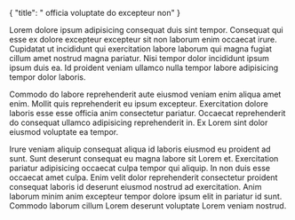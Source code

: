 {
  "title": " officia voluptate do excepteur non"
}

Lorem dolore ipsum adipisicing consequat duis sint tempor. Consequat qui esse ex dolore excepteur excepteur sit non laborum enim occaecat irure. Cupidatat ut incididunt qui exercitation labore laborum qui magna fugiat cillum amet nostrud magna pariatur. Nisi tempor dolor incididunt ipsum ipsum duis ea. Id proident veniam ullamco nulla tempor labore adipisicing tempor dolor laboris.

Commodo do labore reprehenderit aute eiusmod veniam enim aliqua amet enim. Mollit quis reprehenderit eu ipsum excepteur. Exercitation dolore laboris esse esse officia anim consectetur pariatur. Occaecat reprehenderit do consequat ullamco adipisicing reprehenderit in. Ex Lorem sint dolor eiusmod voluptate ea tempor.

Irure veniam aliquip consequat aliqua id laboris eiusmod eu proident ad sunt. Sunt deserunt consequat eu magna labore sit Lorem et. Exercitation pariatur adipisicing occaecat culpa tempor qui aliquip. In non duis esse occaecat amet culpa. Enim velit dolor reprehenderit consectetur proident consequat laboris id deserunt eiusmod nostrud ad exercitation. Anim laborum minim anim excepteur tempor dolore ipsum elit in pariatur id sunt. Commodo laborum cillum Lorem deserunt voluptate Lorem veniam nostrud.